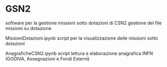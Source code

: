 # GSN2
software per la gestione missioni sotto dotazioni di CSN2
gestione del file missioni su dotazione

MissioniDotazioni.ipynb script per la visualizzazione delle missioni sotto dotazioni

AnagraficheCSN2.ipynb script lettura e elaborazione anagrafica INFN (GODIVA, Assegnazioni e Fondi Esterni)
